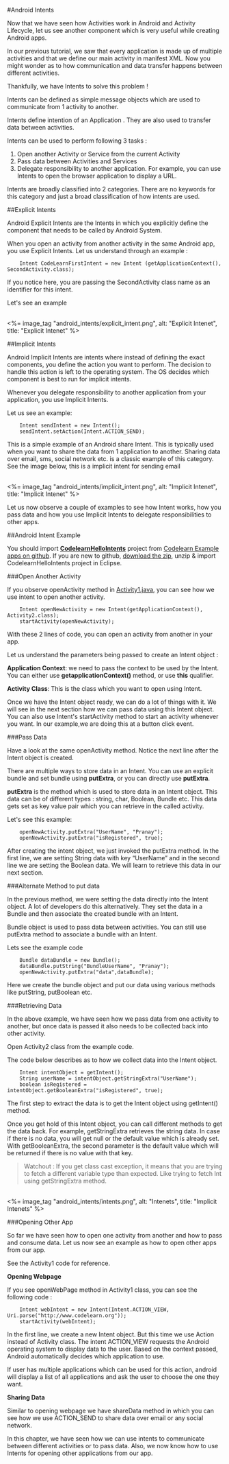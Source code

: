 #Android Intents

Now that we have seen how Activities work in Android and Activity Lifecycle, let us see another component which is very useful while creating Android apps.

In our previous tutorial, we saw that every application is made up of multiple activities and that we define our main activity in manifest XML. Now you might wonder as to how communication and data transfer happens between different activities. 

Thankfully, we have Intents to solve this problem !


Intents can be defined as simple message objects which are used to communicate from 1 activity to another. 

Intents define intention of an Application . They are also used to transfer data between activities.

Intents can be used to perform following 3 tasks : 

1.    Open another Activity or Service from the current Activity
2.    Pass data between Activities and Services
3.    Delegate responsibility to another application. For example, you can use Intents to open the browser application to display a URL.

Intents are broadly classified into 2 categories. There are no keywords for this category and just a broad classification of how intents are used. 

##Explicit Intents

Android Explicit Intents are the Intents in which you explicitly define the component that needs to be called by Android System. 

When you open an activity from another activity in the same Android app, you use Explicit Intents. Let us understand through an example :

        Intent CodeLearnFirstIntent = new Intent (getApplicationContext(), SecondActivity.class);

If you notice here, you are passing the SecondActivity class name as an identifier for this intent. 

Let's see an example 

<br/>
<%= image_tag "android_intents/explicit_intent.png", alt: "Explicit Intenet", title: "Explicit Intenet" %>


##Implicit Intents

Android Implicit Intents are intents where instead of defining the exact components, you define the action you want to perform. The decision to handle this action is left to the operating system. The OS decides which component is best to run for implicit intents. 

Whenever you delegate responsibility to another application from your application, you use Implicit Intents. 

Let us see an example:

        Intent sendIntent = new Intent();
        sendIntent.setAction(Intent.ACTION_SEND);

This is a simple example of an Android share Intent. This is typically used when you want to share the data from 1 application to another. Sharing data over email, sms, social network etc. is a classic example of this category. See the image below, this is a implicit intent for sending email

<br/>
<%= image_tag "android_intents/implicit_intent.png", alt: "Implicit Intenet", title: "Implicit Intenet" %>

Let us now observe a couple of examples to see how Intent works, how you pass data and how you use Implicit Intents to delegate responsibilities to other apps. 


##Android Intent Example

You should import [**CodelearnHelloIntents**](https://github.com/pranayairan/Code-Learn-Android-Example/tree/master/CodeLearnHelloIntents) project from [Codelearn Example apps on github](https://github.com/pranayairan/Code-Learn-Android-Example). If you are new to github, [download the zip](https://github.com/pranayairan/Code-Learn-Android-Example/archive/master.zip), unzip & import CodelearnHelloIntents project in Eclipse.

###Open Another Activity

If you observe openActivity method in [Activity1.java](https://github.com/pranayairan/Code-Learn-Android-Example/blob/master/CodeLearnHelloIntents/src/org/codelearn/codelearnhellointents/Activity1.java), you can see how we use intent to open another activity.

        Intent openNewActivity = new Intent(getApplicationContext(), Activity2.class);
        startActivity(openNewActivity);

With these 2 lines of code, you can open an activity from another in your app. 

Let us understand the parameters being passed to create an Intent object :

**Application Context**: we need to pass the context to be used by the Intent. You can either use **getapplicationContext()** method, or use **this** qualifier. 

**Activity Class**: This is the class which you want to open using Intent. 

Once we have the Intent object ready, we can do a lot of things with it. We will see in the next section how we can pass data using this Intent object.
You can also use Intent's startActivity method to start an activity whenever you want. In our example,we are doing this at a button click event.  

###Pass Data

Have a look at the same openActivity method. Notice the next line after the Intent object is created.  

There are multiple ways to store data in an Intent. You can use an explicit bundle and set bundle using **putExtra**, or you can directly use **putExtra**. 

**putExtra** is the method which is used to store data in an Intent object. This data can be of different types : string, char, Boolean, Bundle etc. This data gets set as key value pair which you can retrieve in the called activity. 

Let's see this example: 

        openNewActivity.putExtra("UserName", "Pranay");
        openNewActivity.putExtra("isRegistered", true);

After creating the intent object, we just invoked the putExtra method. In the first line, we are setting String data with key “UserName” and in the second line we are setting the Boolean data. We will learn to retrieve this data in our next section. 

###Alternate Method to put data

In the previous method, we were setting the data directly into the Intent object. A lot of developers do this alternatively. They set the data in a Bundle and then associate the created bundle with an Intent. 

Bundle object is used to pass data between activities. You can still use putExtra method to associate a bundle with an Intent. 

Lets see the example code

        Bundle dataBundle = new Bundle();
        dataBundle.putString("BundleUserName", "Pranay");
        openNewActivity.putExtra("data",dataBundle);

Here we create the bundle object and put our data using various methods like putString, putBoolean etc. 



###Retrieving Data

In the above example, we have seen how we pass data from one activity to another, but once data is passed it also needs to be collected back into other activity. 

Open Activity2 class from the example code. 

The code below describes as to how we collect data into the Intent object.

        Intent intentObject = getIntent();
        String userName = intentObject.getStringExtra("UserName");
        boolean isRegistered = intentObject.getBooleanExtra("isRegistered", true);


The first step to extract the data is to get the Intent object using getIntent() method. 

Once you get hold of this Intent object, you can call different methods to get the data back. For example, getStringExtra retrieves the string data. In case if there is no data, you will get null or the default value which is already set. With getBooleanExtra, the second parameter is the default value which will be returned if there is no value with that key. 

> Watchout : If you get class cast exception, it means that you are trying to fetch a different variable type than expected. Like trying to fetch Int using getStringExtra method.

<br/>
<%= image_tag "android_intents/intents.png", alt: "Intenets", title: "Implicit Intenets" %>

###Opening Other App

So far we have seen how to open one activity from another and how to pass and consume data.  Let us now see an example as how to open other apps from our app.

See the Activity1 code for reference. 

**Opening Webpage**

If you see openWebPage method in Activity1 class, you can see the following code :

        Intent webIntent = new Intent(Intent.ACTION_VIEW, Uri.parse("http://www.codelearn.org"));
        startActivity(webIntent);

In the first line, we create a new Intent object. But this time we use Action instead of Activity class. The intent ACTION_VIEW requests the Android operating system to display data to the user. Based on the context passed, Android automatically decides which application to use. 

If user has multiple applications which can be used for this action, android will display a list of all applications and ask the user to choose the one they want. 


**Sharing Data**

Similar to opening webpage we have shareData method in which you can see how we use ACTION_SEND to share data over email or any social network. 



In this chapter, we have seen how we can use intents to communicate between different activities or to pass data. Also, we now know how to use Intents for opening other applications from our app.

<br/>
